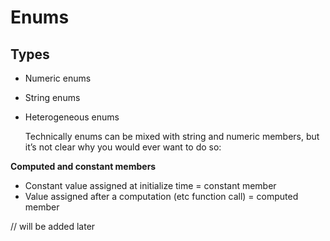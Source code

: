 Enums
====

Types
----

- Numeric enums
- String enums
- Heterogeneous enums

    Technically enums can be mixed with string and numeric members, but it’s not clear why you would ever want to do so:


**Computed and constant members**

- Constant value assigned at initialize time = constant member
- Value assigned after a computation (etc function call) = computed member

// will be added later
    
